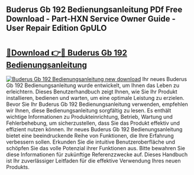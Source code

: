 ## Buderus Gb 192 Bedienungsanleitung PDf Free Download - Part-HXN Service Owner Guide - User Repair Edition GpULO

# <h2><a href="http://df4b0tq.blite.top/?on=Buderus+Gb+192+Bedienungsanleitung">🔗Download 👉🔴 Buderus Gb 192 Bedienungsanleitung</a></h2>

[![Buderus Gb 192 Bedienungsanleitung new download](https://i.imgur.com/lujVjoI.png)](http://df4b0tq.blite.top/?on=Buderus+Gb+192+Bedienungsanleitung)
Ihr neues Buderus Gb 192 Bedienungsanleitung wurde entwickelt, um Ihnen das Leben zu erleichtern. Dieses Benutzerhandbuch zeigt Ihnen, wie Sie Ihr Produkt installieren, bedienen und warten, um eine optimale Leistung zu erzielen. Bevor Sie Ihr Buderus Gb 192 Bedienungsanleitung verwenden, empfehlen wir Ihnen, diese Bedienungsanleitung sorgfältig zu lesen. Es enthält wichtige Informationen zu Produkteinrichtung, Betrieb, Wartung und Fehlerbehebung, um sicherzustellen, dass Sie das Produkt effektiv und effizient nutzen können. Ihr neues Buderus Gb 192 Bedienungsanleitung bietet eine beeindruckende Reihe von Funktionen, die Ihre Erfahrung verbessern sollen. Erkunden Sie die intuitive Benutzeroberfläche und schöpfen Sie das volle Potenzial ihrer Funktionen aus. Bitte bewahren Sie diese Informationen für zukünftige Referenzzwecke auf. Dieses Handbuch ist Ihr zuverlässiger Leitfaden für die effektive Verwendung Ihres neuen Produkts.

